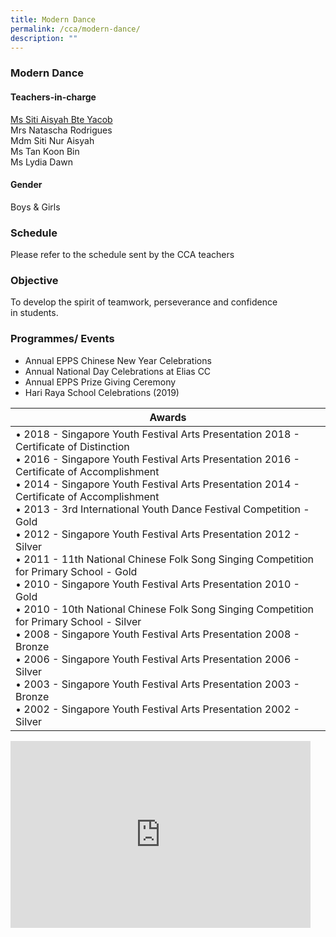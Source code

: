 ```yaml
---
title: Modern Dance
permalink: /cca/modern-dance/
description: ""
---
```

### Modern Dance

#### Teachers-in-charge

[Ms Siti Aisyah Bte Yacob](mailto:siti_aisyah_yacob@moe.edu.sg)  
Mrs Natascha Rodrigues  
Mdm Siti Nur Aisyah   
Ms Tan Koon Bin  
Ms Lydia Dawn
  

#### Gender

Boys &amp; Girls

  

### Schedule

Please refer to the schedule sent by the CCA teachers  

  

### Objective&nbsp;

To develop the spirit of teamwork, perseverance and confidence in&nbsp;students.

### Programmes/ Events

*   Annual EPPS Chinese New Year Celebrations&nbsp;
*   Annual National Day Celebrations at Elias CC&nbsp;
*   Annual EPPS Prize Giving Ceremony&nbsp;
*   Hari Raya School Celebrations (2019)

| Awards |
|---|
| • 2018 - Singapore Youth Festival Arts Presentation 2018 - Certificate of Distinction<br>• 2016 - Singapore Youth Festival Arts Presentation 2016 - Certificate of Accomplishment<br>• 2014 - Singapore Youth Festival Arts Presentation 2014 - Certificate of Accomplishment<br>• 2013 - 3rd International Youth Dance Festival Competition - Gold<br>• 2012 - Singapore Youth Festival Arts Presentation 2012 - Silver<br>• 2011 - 11th National Chinese Folk Song Singing Competition for Primary School - Gold<br>• 2010 - Singapore Youth Festival Arts Presentation 2010 - Gold<br>• 2010 - 10th National Chinese Folk Song Singing Competition for Primary School - Silver<br>• 2008  -  Singapore Youth Festival Arts Presentation 2008 - Bronze<br>• 2006  -  Singapore Youth Festival Arts Presentation 2006 - Silver<br>• 2003  -  Singapore Youth Festival Arts Presentation 2003 - Bronze<br>• 2002  -  Singapore Youth Festival Arts Presentation 2002 - Silver |

<iframe allowfullscreen="true" height="299" width="480" frameborder="0" src="https://docs.google.com/presentation/d/e/2PACX-1vRN_uQBzs_YtfQbc_kjSzk12m-z2UvHYuUTxQVSrcRej_7pkT0cBqEYdHiEwlnpTMGqN8fV8oJ5N8YJ/embed?start=false&amp;loop=false&amp;delayms=5000"></iframe>